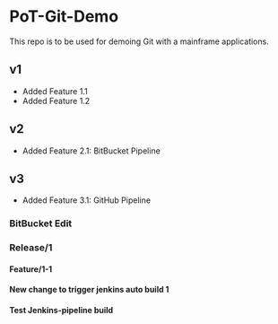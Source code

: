 # PoT-Git-Demo

This repo is to be used for demoing Git with a mainframe applications.

## v1

- Added Feature 1.1
- Added Feature 1.2

## v2

- Added Feature 2.1: BitBucket Pipeline

## v3

- Added Feature 3.1: GitHub Pipeline

### BitBucket Edit

### Release/1

#### Feature/1-1

#### New change to trigger jenkins auto build 1

#### Test Jenkins-pipeline build
